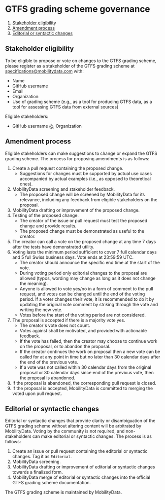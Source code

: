# GTFS grading scheme governance
1. [Stakeholder eligibility](#stakeholder-eligibility)
2. [Amendment process](#amendment-process)
3. [Editorial or syntactic changes](#editorial-or-syntactic-changes)

## Stakeholder eligibility
To be eligible to propose or vote on changes to the GTFS grading scheme, please register as a stakeholder of the GTFS grading scheme at specifications@mobilitydata.com with: 
- Name
- GitHub username
- Email
- Organization
- Use of grading scheme (e.g., as a tool for producing GTFS data, as a tool for assessing GTFS data from external sources)

Eligible stakeholders:
- GitHub username @, Organization

## Amendment process
Eligible stakeholders can make suggestions to change or expand the GTFS grading scheme. The process for proposing amendments is as follows:
1. Create a pull request containing the proposed change. 
     - Suggestions for changes must be supported by actual use cases accompanied by actual examples (i.e., as opposed to theoretical ones).
2. MobilityData screening and stakeholder feedback. 
     - The proposed change will be screened by MobilityData for its relevance, including any feedback from eligible stakeholders on the proposal.
3. MobilityData drafting or improvement of the proposed change.
4. Testing of the proposed change.
     - The creator of the issue or pull request must test the proposed change and provide results.
     - The proposed change must be demonstrated as useful to the creator.
5. The creator can call a vote on the proposed change at any time 7 days after the tests have demonstrated utility.
6. Voting lasts the minimum period sufficient to cover 7 full calendar days and 5 full Swiss business days. Vote ends at 23:59:59 UTC.
  	- The creator should announce the specific end time at the start of the vote.
  	- During voting period only editorial changes to the proposal are allowed (typos, wording may change as long as it does not change the meaning).
  	- Anyone is allowed to vote yes/no in a form of comment to the pull request, and votes can be changed until the end of the voting period.
    If a voter changes their vote, it is recommended to do it by updating the original vote comment by striking through the vote and writing the new vote.
  	- Votes before the start of the voting period are not considered.
7. The proposal is accepted if there is a majority vote yes.
    - The creator's vote does not count.
    - Votes against shall be motivated, and provided with actionable feedback.
  	- If the vote has failed, then the creator may choose to continue work on the proposal, or to abandon the proposal.
  	- If the creator continues the work on proposal then a new vote can be called for at any point in time but no later than 30 calendar days after the end of the previous vote.
  	- If a vote was not called within 30 calendar days from the original proposal or 30 calendar days since end of the previous vote, then the proposal is abandoned.
8. If the proposal is abandoned, the corresponding pull request is closed.
9. If the proposal is accepted, MobilityData is committed to merging the voted upon pull request.

## Editorial or syntactic changes
Editorial or syntactic changes that provide clarity or disambiguation of the GTFS grading scheme without altering content will be arbitrated by MobilityData. Voting by the community is not required, and non-stakeholders can make editorial or syntactic changes. The process is as follows:
1. Create an issue or pull request containing the editorial or syntactic changes. Tag it as `Editorial`.
2. MobilityData screening.
3. MobilityData drafting or improvement of editorial or syntactic changes towards a finalized form.
4. MobilityData merge of editorial or syntactic changes into the official GTFS grading scheme documentation.

The GTFS grading scheme is maintained by MobilityData. 
